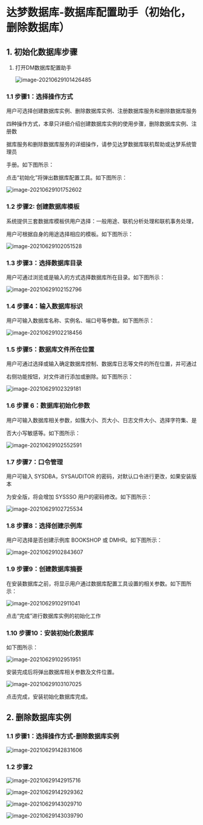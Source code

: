 

# 达梦数据库-数据库配置助手（初始化，删除数据库）

## 1. 初始化数据库步骤

1. 打开DM数据库配置助手

   ![image-20210629101426485](https://zszblog.oss-cn-beijing.aliyuncs.com/zszblog/blogimage-master/img/image-20210629101426485.png)

### 1.1 步骤1：选择操作方式

用户可选择创建数据库实例、删除数据库实例、注册数据库服务和删除数据库服务

四种操作方式，本章只详细介绍创建数据库实例的使用步骤，删除数据库实例、注册数

据库服务和删除数据库服务的详细操作，请参见达梦数据库联机帮助或达梦系统管理员

手册。如下图所示：

点击“初始化”将弹出数据库配置工具。如下图所示： 

![image-20210629101752602](https://zszblog.oss-cn-beijing.aliyuncs.com/zszblog/blogimage-master/img/image-20210629101752602.png)

### 1.2 步骤2: 创建数据库模板

系统提供三套数据库模板供用户选择：一般用途、联机分析处理和联机事务处理，

用户可根据自身的用途选择相应的模板。如下图所示： 

![image-20210629102051528](https://zszblog.oss-cn-beijing.aliyuncs.com/zszblog/blogimage-master/img/image-20210629102051528.png)

### 1.3 步骤3：选择数据库目录

用户可通过浏览或是输入的方式选择数据库所在目录。如下图所示：

![image-20210629102152796](https://zszblog.oss-cn-beijing.aliyuncs.com/zszblog/blogimage-master/img/image-20210629102152796.png)

### 1.4 步骤4：输入数据库标识

用户可输入数据库名称、实例名、端口号等参数。如下图所示： 

![image-20210629102218456](https://zszblog.oss-cn-beijing.aliyuncs.com/zszblog/blogimage-master/img/image-20210629102218456.png)

### 1.5 步骤5：数据库文件所在位置

用户可通过选择或输入确定数据库控制、数据库日志等文件的所在位置，并可通过

右侧功能按钮，对文件进行添加或删除。如下图所示：

![image-20210629102329181](https://zszblog.oss-cn-beijing.aliyuncs.com/zszblog/blogimage-master/img/image-20210629102329181.png)

### 1.6 步骤 6：数据库初始化参数

用户可输入数据库相关参数，如簇大小、页大小、日志文件大小、选择字符集、是

否大小写敏感等。如下图所示： 

![image-20210629102552591](https://zszblog.oss-cn-beijing.aliyuncs.com/zszblog/blogimage-master/img/image-20210629102552591.png)

### 1.7 步骤7：口令管理

用户可输入 SYSDBA，SYSAUDITOR 的密码，对默认口令进行更改，如果安装版本

为安全版，将会增加 SYSSSO 用户的密码修改。如下图所示：

![image-20210629102725534](https://zszblog.oss-cn-beijing.aliyuncs.com/zszblog/blogimage-master/img/image-20210629102725534.png)

### 1.8 步骤8：选择创建示例库

用户可选择是否创建示例库 BOOKSHOP 或 DMHR。如下图所示：

![image-20210629102843607](https://zszblog.oss-cn-beijing.aliyuncs.com/zszblog/blogimage-master/img/image-20210629102843607.png)

### 1.9 步骤9：创建数据库摘要

在安装数据库之前，将显示用户通过数据库配置工具设置的相关参数。如下图所示：

![image-20210629102911041](https://zszblog.oss-cn-beijing.aliyuncs.com/zszblog/blogimage-master/img/image-20210629102911041.png)

点击“完成”进行数据库实例的初始化工作

### 1.10 步骤10：安装初始化数据库

如下图所示：

![image-20210629102951951](https://zszblog.oss-cn-beijing.aliyuncs.com/zszblog/blogimage-master/img/image-20210629102951951.png)

安装完成后将弹出数据库相关参数及文件位置。 

![image-20210629103107025](https://zszblog.oss-cn-beijing.aliyuncs.com/zszblog/blogimage-master/img/image-20210629103107025.png)

点击完成，安装初始化数据库完成。

## 2. 删除数据库实例

### 1.1 步骤1：选择操作方式-删除数据库实例

![image-20210629142831606](https://zszblog.oss-cn-beijing.aliyuncs.com/zszblog/blogimage-master/img/image-20210629142831606.png)

### 1.2 步骤2

![image-20210629142915716](https://zszblog.oss-cn-beijing.aliyuncs.com/zszblog/blogimage-master/img/image-20210629142915716.png)

![image-20210629142929362](https://zszblog.oss-cn-beijing.aliyuncs.com/zszblog/blogimage-master/img/image-20210629142929362.png)

![image-20210629143029710](https://zszblog.oss-cn-beijing.aliyuncs.com/zszblog/blogimage-master/img/image-20210629143029710.png)

![image-20210629143039790](https://zszblog.oss-cn-beijing.aliyuncs.com/zszblog/blogimage-master/img/image-20210629143039790.png)
